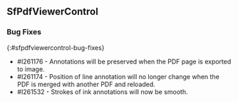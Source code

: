 ## SfPdfViewerControl

### Bug Fixes
{:#sfpdfviewercontrol-bug-fixes}
* \#I261176 - Annotations will be preserved when the PDF page is exported to image. 
* \#I261174 - Position of line annotation will no longer change when the PDF is merged with another PDF and reloaded. 
* \#I261532 - Strokes of ink annotations will now be smooth.